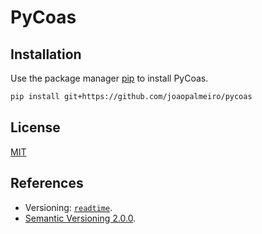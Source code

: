 # PyCoas

## Installation

Use the package manager [pip](https://pip.pypa.io/en/stable/) to install PyCoas.

```bash
pip install git+https://github.com/joaopalmeiro/pycoas
```

## License

[MIT](https://choosealicense.com/licenses/mit/)

## References

- Versioning: [`readtime`](https://github.com/alanhamlett/readtime).
- [Semantic Versioning 2.0.0](https://semver.org/).
